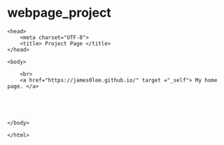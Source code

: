 # webpage_project
<html lang="en-us">

    <head>
        <meta charset="UTF-8">
        <title> Project Page </title>
    </head>
    
    <body>
    
        <br>
        <a href="https://james0lee.github.io/" target ="_self"> My home page. </a>

   


    
    </body>
    
    </html>

